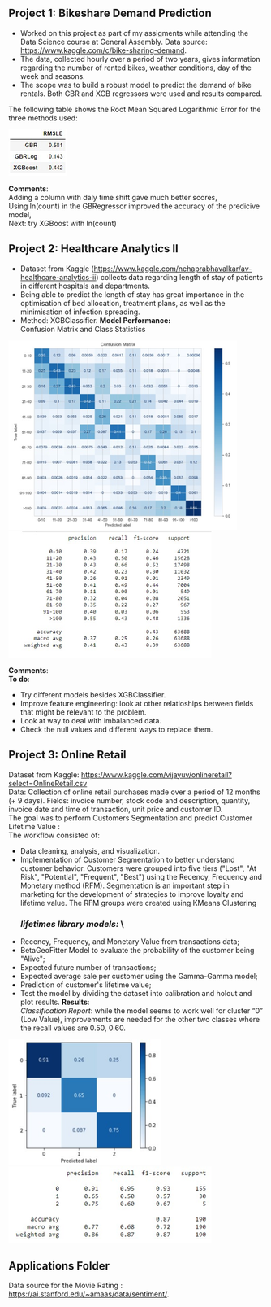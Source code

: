 ## **Project 1: Bikeshare Demand Prediction** ##
- Worked on this project as part of my assigments while attending the Data Science course at General Assembly. Data source: https://www.kaggle.com/c/bike-sharing-demand. 
- The data, collected hourly over a period of two years, gives information regarding the number of rented bikes, weather conditions, day of the week and seasons. 
- The scope was to build a robust model to predict the demand of bike rentals. Both GBR and XGB regressors were used and results compared. 

The following table shows the Root Mean Squared Logarithmic Error for the three methods used: 

![Bikesharing_scores_table](https://github.com/lisadt/ESProjects/blob/main/Bikeshare/Bikesharing_scores_table.jpg)

**Comments**:\
Adding a column with daly time shift gave much better scores, \
Using ln(count) in the GBRegressor improved the accuracy of the predicive model,\
Next: try XGBoost with ln(count)

## Project 2: Healthcare Analytics II ##
- Dataset from Kaggle (https://www.kaggle.com/nehaprabhavalkar/av-healthcare-analytics-ii) collects data regarding length of stay of patients in different hospitals and departments.
- Being able to predict the length of stay has great importance in the optimisation of bed allocation, treatment plans, as well as the minimisation of infection spreading.
- Method: XGBClassifier.
**Model Performance:** \
Confusion Matrix and Class Statistics
<img src="https://github.com/lisadt/ESProjects/blob/main/Healthcare/ConfusionMatrix_HealthcareAnalyticsII.jpg" width="450" />
<img src="https://github.com/lisadt/ESProjects/blob/main/Healthcare/HealthcareAnalyticsReport.jpg" width="400" />

**Comments**: \
**To do**:
- Try different models besides XGBClassifier. 
- Improve feature engineering: look at other relatioships between fields that might be relevant to the problem. 
- Look at way to deal with imbalanced data. 
- Check the null values and different ways to replace them.

## **Project 3: Online Retail** ## 
Dataset from Kaggle: https://www.kaggle.com/vijayuv/onlineretail?select=OnlineRetail.csv \
Data: Collection of online retail purchases made over a period of 12 months (+ 9 days). Fields: invoice number, stock code and description, quantity, invoice date and time of transaction, unit price and customer ID. \
The goal was to perform Customers Segmentation and predict Customer Lifetime Value : \
The workflow consisted of: 
- Data cleaning, analysis, and visualization.
- Implementation of Customer Segmentation to better understand customer behavior. Customers were grouped into five tiers ("Lost", "At Risk", "Potential", "Frequent", "Best") using the Recency, Frequency and Monetary method (RFM). Segmentation is an important step in marketing for the development of strategies to improve loyalty and lifetime value. 
The RFM groups were created using KMeans Clustering
  ### *lifetimes library models:* \
- Recency, Frequency, and Monetary Value from transactions data;
- BetaGeoFitter Model to evaluate the probability of the customer being "Alive";
- Expected future number of transactions;
- Expected average sale per customer using the Gamma-Gamma model;
- Prediction of customer's lifetime value;
- Test the model by dividing the dataset into calibration and holout and plot results.
**Results**: \
*Classification Report*: while the model seems to work well for cluster “0” (Low Value), improvements are needed for the other two classes where the recall values are 0.50, 0.60.

<img src="https://github.com/lisadt/ESProjects/blob/main/OnlineRetail/ConfusionMatrix2.jpg" width="300" />
<img src="https://github.com/lisadt/ESProjects/blob/main/OnlineRetail/ClassificationReport2.jpg" width="400" />


## **Applications Folder** ## 
Data source for the Movie Rating :  https://ai.stanford.edu/~amaas/data/sentiment/.
